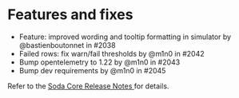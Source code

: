# Features and fixes

* Feature: improved wording and tooltip formatting in simulator by @bastienboutonnet in #2038
* Failed rows: fix warn/fail thresholds by @m1n0 in #2042
* Bump opentelemetry to 1.22 by @m1n0 in #2043
* Bump dev requirements by @m1n0 in #2045

Refer to the [Soda Core Release Notes ](https://github.com/sodadata/soda-core/releases)for details.
